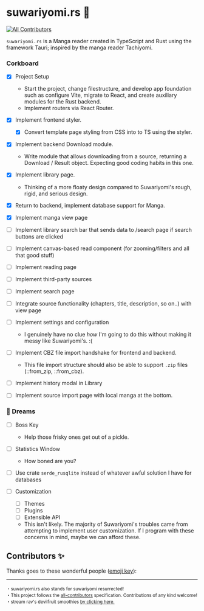 # suwariyomi.rs :crab:

<!-- ALL-CONTRIBUTORS-BADGE:START - Do not remove or modify this section -->

[![All Contributors](https://img.shields.io/badge/all_contributors-0-orange.svg?style=flat-square)](#contributors-)

<!-- ALL-CONTRIBUTORS-BADGE:END -->

`suwariyomi.rs` is a Manga reader created in TypeScript and Rust using the framework Tauri; inspired by the manga reader Tachiyomi.

### Corkboard

-   [x] Project Setup

    -   Start the project, change filestructure, and
        develop app foundation such as configure Vite,
        migrate to React, and create auxiliary modules
        for the Rust backend.
    -   Implement routers via React Router.

-   [x] Implement frontend styler.

    -   [x] Convert template page styling from CSS into to TS using the
            styler.

-   [x] Implement backend Download module.

    -   Write module that allows downloading from a source, returning a Download / Result object. Expecting good coding habits in this one.

-   [x] Implement library page.

    -   Thinking of a more floaty design compared to Suwariyomi's rough, rigid,
        and serious design.

-   [x] Return to backend, implement database support for Manga.

-   [x] Implement manga view page

-   [ ] Implement library search bar that sends data to /search page if search buttons are clicked

-   [ ] Implement canvas-based read component (for zooming/filters and all that good stuff)

-   [ ] Implement reading page

-   [ ] Implement third-party sources

-   [ ] Implement search page

-   [ ] Integrate source functionality (chapters, title, description, so on..) with view page

-   [ ] Implement settings and configuration

    -   I genuinely have no clue _how_ I'm going to do this without making it messy like Suwariyomi's. :(

-   [ ] Implement CBZ file import handshake for frontend and backend.

    -   This file import structure should also be able to support `.zip` files (::from_zip, ::from_cbz).

-   [ ] Implement history modal in Library

-   [ ] Implement source import page with local manga at the bottom.

### 💭 Dreams

-   [ ] Boss Key

    -   Help those frisky ones get out of a pickle.

-   [ ] Statistics Window

    -   How boned are you?

-   [ ] Use crate `serde_rusqlite` instead of whatever awful solution I have for databases

-   [ ] Customization

    -   [ ] Themes
    -   [ ] Plugins
    -   [ ] Extensible API

    -   This isn't likely. The majority of Suwariyomi's troubles came from
        attempting to implement user customization. If I program with these
        concerns in mind, maybe we can afford these.

<!--
1. No committing changes to both frontend and backend at the same time.
2. When committing to a side, prefix with either [frontend] or [backend].

-->

## Contributors ✨

Thanks goes to these wonderful people ([emoji key](https://allcontributors.org/docs/en/emoji-key)):

<!-- ALL-CONTRIBUTORS-LIST:START - Do not remove or modify this section -->
<!-- prettier-ignore-start -->
<!-- markdownlint-disable -->
<!-- markdownlint-restore -->
<!-- prettier-ignore-end -->

<!-- ALL-CONTRIBUTORS-LIST:END -->

---

<sup>
   ・suwariyomi.rs also stands for suwariyomi resurrected! <br />
   ・This project follows the <a href="https://github.com/all-contributors/all-contributors">all-contributors</a> specification. Contributions of any kind welcome!
   ・stream rav's devilfruit smoothies <u><a href=https://open.spotify.com/track/4BfvLwWWzENjV4lMV51nH0?si=41228558fd3e4142>by clicking here.</a></u>
</sup>
